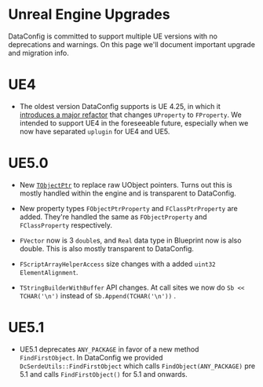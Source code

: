 # Unreal Engine Upgrades

DataConfig is committed to support multiple UE versions with no deprecations and warnings. On this page we'll document important upgrade and migration info.

# UE4

* The oldest version DataConfig supports is UE 4.25, in which it [introduces a major refactor][1] that changes `UProperty` to `FProperty`. We intended to support UE4 in the foreseeable future, especially when we now have separated `uplugin` for UE4 and UE5.

# UE5.0


* New [`TObjectPtr`][2] to replace raw UObject pointers. Turns out this is mostly handled within the engine and is transparent to DataConfig.

* New property types `FObjectPtrProperty` and `FClassPtrProperty` are added. They're handled the same as `FObjectProperty` and `FClassProperty` respectively.

* `FVector` now is 3 `double`s, and `Real` data type in Blueprint now is also double. This is also mostly transparent to DataConfig.

* `FScriptArrayHelperAccess` size changes with a added `uint32 ElementAlignment`.

* `TStringBuilderWithBuffer` API changes. At call sites we now do `Sb << TCHAR('\n')` instead of `Sb.Append(TCHAR('\n'))` .

# UE5.1

* UE5.1 deprecates `ANY_PACKAGE` in favor of a new method `FindFirstObject`. In DataConfig we provided `DcSerdeUtils::FindFirstObject` which calls `FindObject(ANY_PACKAGE)` pre 5.1 and calls `FindFirstObject()` for 5.1 and onwards. 


[1]:https://docs.unrealengine.com/4.27/en-US/WhatsNew/Builds/ReleaseNotes/4_25/#new:uobjectpropertyoptimizations
[2]:https://docs.unrealengine.com/5.0/en-US/unreal-engine-5-migration-guide/#c++objectpointerproperties